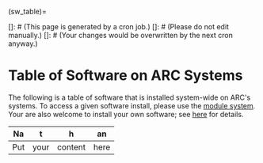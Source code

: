 (sw_table)=

[]: # (This page is generated by a cron job.)
[]: # (Please do not edit manually.)
[]: # (Your changes would be overwritten by the next cron anyway.)

# Table of Software on ARC Systems

The following is a table of software that is installed system-wide on ARC\'s systems. To access a given software install, please use the [module system](modules). Your are also welcome to install your own software; see [here](setupapp) for details.

| Na  | t    | h       | an   |
| --- | ---- | ------- | ---- |
| Put | your | content | here |


